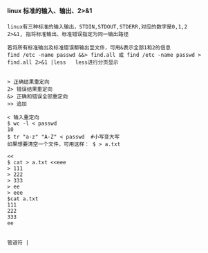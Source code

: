 #### linux 标准的输入、输出、2>&1
    linux有三种标准的输入输出，STDIN,STDOUT,STDERR,对应的数字是0,1,2
    2>&1, 指将标准输出、标准错误指定为同一输出路径
    
    若将所有标准输出及标准错误都输出至文件，可用&表示全部1和2的信息
    find /etc -name passwd &&> find.all 或 find /etc -name passwd > find.all 2>&1 |less   less进行分页显示
    
    
    > 正确结果重定向
    2> 错误结果重定向
    &> 正确和错误全部重定向
    >> 追加
    
    < 输入重定向
    $ wc -l < passwd
    10
    $ tr "a-z" "A-Z" < passwd  #小写变大写
    如果想要清空一个文件，可用这样： $ > a.txt
    
    <<  
    $ cat > a.txt <<eee   
    > 111
    > 222
    > 333
    > ee
    > eee
    $cat a.txt 
    111
    222
    333
    ee
   
    
    管道符 |
    
